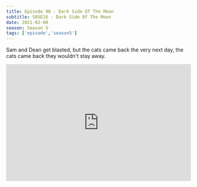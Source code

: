```yaml
---
title: Episode 98 - Dark Side Of The Moon
subtitle: S05E16 - Dark Side Of The Moon
date: 2021-02-08
season: Season 5
tags: ['episode','season5']
---
```


Sam and Dean get blasted, but the cats came back the very next day, the cats came back they wouldn't stay away. 

<iframe src="https://cast.rocks/player/27557/Supernatural-98-Dark-Side-of-the-Moon.mp3?episodeTitle=Episode%2098%20-%20Dark%20Side%20of%20the%20Moon&podcastTitle=Couple%20of%20Idjits&episodeDate=February%208th%2C%202021&imageURL=https%3A%2F%2Fcast.rocks%2Fhosting%2F27557%2Ffeeds%2FCAURZ.jpg" style="border: none; min-height: 265px; max-height: 320px; max-width: 558px; min-width: 270px; width: 100%; height: 100%;" scrollbars="no"></iframe>

